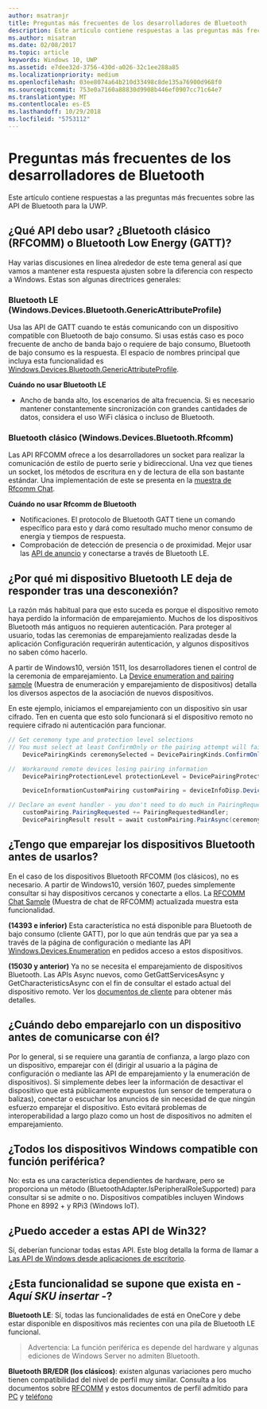 ```yaml
---
author: msatranjr
title: Preguntas más frecuentes de los desarrolladores de Bluetooth
description: Este artículo contiene respuestas a las preguntas más frecuentes relacionadas con las API de Bluetooth para la UWP.
ms.author: misatran
ms.date: 02/08/2017
ms.topic: article
keywords: Windows 10, UWP
ms.assetid: e7dee32d-3756-430d-a026-32c1ee288a85
ms.localizationpriority: medium
ms.openlocfilehash: 03ee8074a64b210d33498c8de135a76900d968f0
ms.sourcegitcommit: 753e0a7160a88830d9908b446ef0907cc71c64e7
ms.translationtype: MT
ms.contentlocale: es-ES
ms.lasthandoff: 10/29/2018
ms.locfileid: "5753112"
---
```

# <a name="bluetooth-developer-faq"></a>Preguntas más frecuentes de los desarrolladores de Bluetooth

Este artículo contiene respuestas a las preguntas más frecuentes sobre las API de Bluetooth para la UWP.

## <a name="what-apis-do-i-use-bluetooth-classic-rfcomm-or-bluetooth-low-energy-gatt"></a>¿Qué API debo usar? ¿Bluetooth clásico (RFCOMM) o Bluetooth Low Energy (GATT)?
Hay varias discusiones en línea alrededor de este tema general así que vamos a mantener esta respuesta ajusten sobre la diferencia con respecto a Windows. Estas son algunas directrices generales:

### <a name="bluetooth-le-windowsdevicesbluetoothgenericattributeprofile"></a>Bluetooth LE (Windows.Devices.Bluetooth.GenericAttributeProfile)

Usa las API de GATT cuando te estás comunicando con un dispositivo compatible con Bluetooth de bajo consumo. Si usas estás caso es poco frecuente de ancho de banda bajo o requiere de bajo consumo, Bluetooth de bajo consumo es la respuesta. El espacio de nombres principal que incluya esta funcionalidad es [Windows.Devices.Bluetooth.GenericAttributeProfile](https://docs.microsoft.com/en-us/uwp/api/Windows.Devices.Bluetooth.GenericAttributeProfile). 

**Cuándo no usar Bluetooth LE**
- Ancho de banda alto, los escenarios de alta frecuencia. Si es necesario mantener constantemente sincronización con grandes cantidades de datos, considera el uso WiFi clásica o incluso de Bluetooth. 

### <a name="bluetooth-classic-windowsdevicesbluetoothrfcomm"></a>Bluetooth clásico (Windows.Devices.Bluetooth.Rfcomm)

Las API RFCOMM ofrece a los desarrolladores un socket para realizar la comunicación de estilo de puerto serie y bidireccional. Una vez que tienes un socket, los métodos de escritura en y de lectura de ella son bastante estándar. Una implementación de este se presenta en la [muestra de Rfcomm Chat](https://github.com/Microsoft/Windows-universal-samples/tree/dev/Samples/BluetoothRfcommChat). 

**Cuándo no usar Rfcomm de Bluetooth** 
- Notificaciones. El protocolo de Bluetooth GATT tiene un comando específico para esto y dará como resultado mucho menor consumo de energía y tiempos de respuesta. 
- Comprobación de detección de presencia o de proximidad. Mejor usar las [API de anuncio](https://docs.microsoft.com/en-us/uwp/api/windows.devices.bluetooth.advertisement) y conectarse a través de Bluetooth LE. 


## <a name="why-does-my-bluetooth-le-device-stop-responding-after-a-disconnect"></a>¿Por qué mi dispositivo Bluetooth LE deja de responder tras una desconexión?

La razón más habitual para que esto suceda es porque el dispositivo remoto haya perdido la información de emparejamiento. Muchos de los dispositivos Bluetooth más antiguos no requieren autenticación. Para proteger al usuario, todas las ceremonias de emparejamiento realizadas desde la aplicación Configuración requerirán autenticación, y algunos dispositivos no saben cómo hacerlo. 

A partir de Windows10, versión 1511, los desarrolladores tienen el control de la ceremonia de emparejamiento. La [Device enumeration and pairing sample](https://github.com/Microsoft/Windows-universal-samples/tree/master/Samples/DeviceEnumerationAndPairing) (Muestra de enumeración y emparejamiento de dispositivos) detalla los diversos aspectos de la asociación de nuevos dispositivos.

En este ejemplo, iniciamos el emparejamiento con un dispositivo sin usar cifrado. Ten en cuenta que esto solo funcionará si el dispositivo remoto no requiere cifrado ni autenticación para funcionar.

```csharp
// Get ceremony type and protection level selections
// You must select at least ConfirmOnly or the pairing attempt will fail
    DevicePairingKinds ceremonySelected = DevicePairingKinds.ConfirmOnly;

//  Workaround remote devices losing pairing information
    DevicePairingProtectionLevel protectionLevel = DevicePairingProtectionLevel.None

    DeviceInformationCustomPairing customPairing = deviceInfoDisp.DeviceInformation.Pairing.Custom;

// Declare an event handler - you don't need to do much in PairingRequestedHandler since the ceremony is "None"
    customPairing.PairingRequested += PairingRequestedHandler;
    DevicePairingResult result = await customPairing.PairAsync(ceremonySelected, protectionLevel);
```

## <a name="do-i-have-to-pair-bluetooth-devices-before-using-them"></a>¿Tengo que emparejar los dispositivos Bluetooth antes de usarlos?

En el caso de los dispositivos Bluetooth RFCOMM (los clásicos), no es necesario. A partir de Windows10, versión 1607, puedes simplemente consultar si hay dispositivos cercanos y conectarte a ellos. La [RFCOMM Chat Sample](https://github.com/Microsoft/Windows-universal-samples/tree/dev/Samples/BluetoothRfcommChat) (Muestra de chat de RFCOMM) actualizada muestra esta funcionalidad. 

**(14393 e inferior)** Esta característica no está disponible para Bluetooth de bajo consumo (cliente GATT), por lo que aún tendrás que par ya sea a través de la página de configuración o mediante las API [Windows.Devices.Enumeration](https://msdn.microsoft.com/en-us/library/windows/apps/windows.devices.enumeration.aspx) en pedidos acceso a estos dispositivos.

**(15030 y anterior)** Ya no se necesita el emparejamiento de dispositivos Bluetooth. Las APIs Async nuevos, como GetGattServicesAsync y GetCharacteristicsAsync con el fin de consultar el estado actual del dispositivo remoto. Ver los [documentos de cliente](gatt-client.md) para obtener más detalles. 

## <a name="when-should-i-pair-with-a-device-before-communicating-with-it"></a>¿Cuándo debo emparejarlo con un dispositivo antes de comunicarse con él?
Por lo general, si se requiere una garantía de confianza, a largo plazo con un dispositivo, emparejar con él (dirigir al usuario a la página de configuración o mediante las API de emparejamiento y la enumeración de dispositivos). Si simplemente debes leer la información de desactivar el dispositivo que está públicamente expuestos (un sensor de temperatura o balizas), conectar o escuchar los anuncios de sin necesidad de que ningún esfuerzo emparejar el dispositivo. Esto evitará problemas de interoperabilidad a largo plazo como un host de dispositivos no admiten el emparejamiento. 

## <a name="do-all-windows-devices-support-peripheral-role"></a>¿Todos los dispositivos Windows compatible con función periférica?

No: esta es una característica dependientes de hardware, pero se proporciona un método (BluetoothAdapter.IsPeripheralRoleSupported) para consultar si se admite o no.  Dispositivos compatibles incluyen Windows Phone en 8992 + y RPi3 (Windows IoT). 

## <a name="can-i-access-these-apis-from-win32"></a>¿Puedo acceder a estas API de Win32?

Sí, deberían funcionar todas estas API. Este blog detalla la forma de llamar a [Las API de Windows desde aplicaciones de escritorio](https://blogs.windows.com/buildingapps/2017/01/25/calling-windows-10-apis-desktop-application/). 
## <a name="is-this-functionality-supposed-to-exist-on--insert-sku-here-"></a>¿Esta funcionalidad se supone que exista en *- Aquí SKU insertar -*?

**Bluetooth LE**: Sí, todas las funcionalidades de está en OneCore y debe estar disponible en dispositivos más recientes con una pila de Bluetooth LE funcional. 
> Advertencia: La función periférica es depende del hardware y algunas ediciones de Windows Server no admiten Bluetooth. 

**Bluetooth BR/EDR (los clásicos)**: existen algunas variaciones pero mucho tienen compatibilidad del nivel de perfil muy similar. Consulta a los documentos sobre [RFCOMM](send-or-receive-files-with-rfcomm.md) y estos documentos de perfil admitido para [PC](https://support.microsoft.com/en-us/help/10568/windows-10-supported-bluetooth-profiles) y [teléfono](https://support.microsoft.com/en-us/help/10569/windows-10-mobile-supported-bluetooth-profiles)

